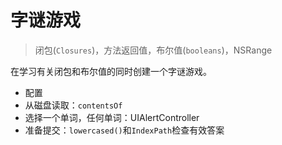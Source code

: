 #  字谜游戏

> 闭包(`Closures`)，方法返回值，布尔值(`booleans`)，NSRange

在学习有关闭包和布尔值的同时创建一个字谜游戏。

- 配置 
- 从磁盘读取：`contentsOf` 
- 选择一个单词，任何单词：UIAlertController 
- 准备提交：`lowercased()`和`IndexPath`检查有效答案

